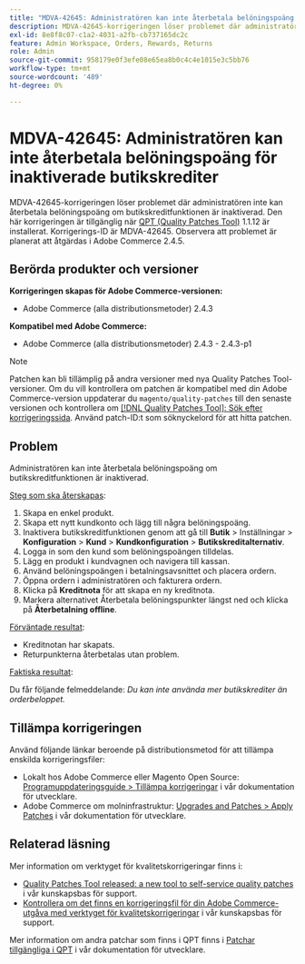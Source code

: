 ```yaml
---
title: "MDVA-42645: Administratören kan inte återbetala belöningspoäng för inaktiverad butikskredit"
description: MDVA-42645-korrigeringen löser problemet där administratören inte kan återbetala belöningspoäng om butikskreditfunktionen är inaktiverad. Den här korrigeringen är tillgänglig när [QPT-verktyget (Quality Patches Tool)](/help/announcements/adobe-commerce-announcements/magento-quality-patches-released-new-tool-to-self-serve-quality-patches.md) 1.1.12 är installerat. Korrigerings-ID är MDVA-42645. Observera att problemet är planerat att åtgärdas i Adobe Commerce 2.4.5.
exl-id: 8e8f8c07-c1a2-4031-a2fb-cb737165dc2c
feature: Admin Workspace, Orders, Rewards, Returns
role: Admin
source-git-commit: 958179e0f3efe08e65ea8b0c4c4e1015e3c5bb76
workflow-type: tm+mt
source-wordcount: '489'
ht-degree: 0%

---
```


# MDVA-42645: Administratören kan inte återbetala belöningspoäng för inaktiverade butikskrediter

MDVA-42645-korrigeringen löser problemet där administratören inte kan återbetala belöningspoäng om butikskreditfunktionen är inaktiverad. Den här korrigeringen är tillgänglig när [QPT (Quality Patches Tool)](/help/announcements/adobe-commerce-announcements/magento-quality-patches-released-new-tool-to-self-serve-quality-patches.md) 1.1.12 är installerat. Korrigerings-ID är MDVA-42645. Observera att problemet är planerat att åtgärdas i Adobe Commerce 2.4.5.

## Berörda produkter och versioner

**Korrigeringen skapas för Adobe Commerce-versionen:**

* Adobe Commerce (alla distributionsmetoder) 2.4.3

**Kompatibel med Adobe Commerce:**

* Adobe Commerce (alla distributionsmetoder) 2.4.3 - 2.4.3-p1

>[!NOTE]
>
>Patchen kan bli tillämplig på andra versioner med nya Quality Patches Tool-versioner. Om du vill kontrollera om patchen är kompatibel med din Adobe Commerce-version uppdaterar du `magento/quality-patches` till den senaste versionen och kontrollera om [[!DNL Quality Patches Tool]: Sök efter korrigeringssida](https://devdocs.magento.com/quality-patches/tool.html#patch-grid). Använd patch-ID:t som söknyckelord för att hitta patchen.

## Problem

Administratören kan inte återbetala belöningspoäng om butikskreditfunktionen är inaktiverad.

<u>Steg som ska återskapas</u>:

1. Skapa en enkel produkt.
1. Skapa ett nytt kundkonto och lägg till några belöningspoäng.
1. Inaktivera butikskreditfunktionen genom att gå till **Butik** > Inställningar > **Konfiguration** > **Kund** > **Kundkonfiguration** > **Butikskreditalternativ**.
1. Logga in som den kund som belöningspoängen tilldelas.
1. Lägg en produkt i kundvagnen och navigera till kassan.
1. Använd belöningspoängen i betalningsavsnittet och placera ordern.
1. Öppna ordern i administratören och fakturera ordern.
1. Klicka på **Kreditnota** för att skapa en ny kreditnota.
1. Markera alternativet Återbetala belöningspunkter längst ned och klicka på **Återbetalning offline**.

<u>Förväntade resultat</u>:

* Kreditnotan har skapats.
* Returpunkterna återbetalas utan problem.

<u>Faktiska resultat</u>:

Du får följande felmeddelande: *Du kan inte använda mer butikskrediter än orderbeloppet.*

## Tillämpa korrigeringen

Använd följande länkar beroende på distributionsmetod för att tillämpa enskilda korrigeringsfiler:

* Lokalt hos Adobe Commerce eller Magento Open Source: [Programuppdateringsguide > Tillämpa korrigeringar](https://devdocs.magento.com/guides/v2.4/comp-mgr/patching/mqp.html) i vår dokumentation för utvecklare.
* Adobe Commerce om molninfrastruktur: [Upgrades and Patches > Apply Patches](https://devdocs.magento.com/cloud/project/project-patch.html) i vår dokumentation för utvecklare.

## Relaterad läsning

Mer information om verktyget för kvalitetskorrigeringar finns i:

* [Quality Patches Tool released: a new tool to self-service quality patches](/help/announcements/adobe-commerce-announcements/magento-quality-patches-released-new-tool-to-self-serve-quality-patches.md) i vår kunskapsbas för support.
* [Kontrollera om det finns en korrigeringsfil för din Adobe Commerce-utgåva med verktyget för kvalitetskorrigeringar](/help/support-tools/patches-available-in-qpt-tool/check-patch-for-magento-issue-with-magento-quality-patches.md) i vår kunskapsbas för support.

Mer information om andra patchar som finns i QPT finns i [Patchar tillgängliga i QPT](https://devdocs.magento.com/quality-patches/tool.html#patch-grid) i vår dokumentation för utvecklare.
